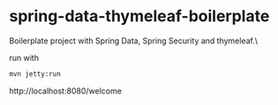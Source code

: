 # spring-data-thymeleaf-boilerplate

Boilerplate project with Spring Data, Spring Security and thymeleaf.\

run with 
```sh
mvn jetty:run
```
http://localhost:8080/welcome
